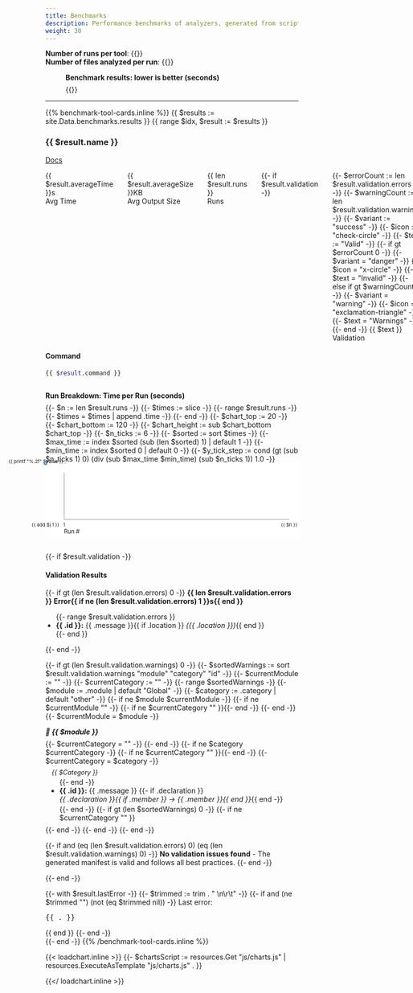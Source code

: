 ```yaml
---
title: Benchmarks
description: Performance benchmarks of analyzers, generated from scripts/benchmark.sh.
weight: 30
---
```


**Number of runs per tool**: {{<benchmark-runs>}}  
**Number of files analyzed per run**: {{<benchmark-files>}}

<figure class="benchmarks-bar-chart" role="group" aria-labelledby="bar-caption">
  <figcaption id="bar-caption" style="font-weight:bold;margin-bottom:0.5em;">
    Benchmark results: lower is better (seconds)
  </figcaption>
  {{<benchmark-bar-chart>}}
</figure>

---

<style>
:root {
  color-scheme: light dark;
}

line-chart, bar-chart {
  display: block;
}

line-chart svg {
  background: light-dark(var(--sl-panel-background-color, #ffffff), var(--sl-panel-background-color, #1a1a1a));
  overflow: visible;
}

.analyzer-tool-stats {
  display: flex;
  gap: 2em;
  margin: 1em 0;
}

.run-breakdown-figure {
  margin: 2em 0;
  
  figcaption {
    font-weight: bold;
    margin-bottom: 0.5em;
  }
}

bar-chart {
  --bar-fill: light-dark(#e5e7eb, #23272f);
  --bar-text: light-dark(#222, #eee);
  --bar-label: light-dark(#555, #bbb);

  .bar {
    &.perf-best  { --bar-fill: light-dark(#22c55e, #15803d); }
    &.perf-good  { --bar-fill: light-dark(#a3e635, #65a30d); }
    &.perf-mid   { --bar-fill: light-dark(#facc15, #ca8a04); }
    &.perf-worst { --bar-fill: light-dark(#ef4444, #b91c1c); }
  }

  .bar-label {
    fill: var(--bar-text);
    font-weight: 500;
  }
  
  .bar-value {
    fill: var(--bar-label);
    font-variant-numeric: tabular-nums;
  }
  
  text {
    pointer-events: none;
  }
}

json-viewer {
  --background-color: transparent; 
}
</style>

<div class="tool-cards">
{{% benchmark-tool-cards.inline %}}
{{ $results := site.Data.benchmarks.results }}
{{ range $idx, $result := $results }}
<section class="analyzer-tool-card">

### {{ $result.name }}

<sl-tag size="small" pill>
  <sl-icon slot="prefix" name="code"></sl-icon>
  <a href="{{ $result.docsUrl }}" target="_blank">
    Docs
    <sl-icon slot="suffix" name="box-arrow-up-right"></sl-icon>
  </a>
</sl-tag>

<div class="analyzer-tool-stats" style="">
  <div>
    <sl-badge variant="success" pill>
      <sl-icon slot="prefix" name="clock"></sl-icon>
      {{ $result.averageTime }}s
    </sl-badge>
    <div class="analyzer-tool-label">Avg Time</div>
  </div>
  <div>
    <sl-badge variant="neutral" pill>
      <sl-icon slot="prefix" name="file-text"></sl-icon>
      {{ $result.averageSize }}KB
    </sl-badge>
    <div class="analyzer-tool-label">Avg Output Size</div>
  </div>
  <div>
    <sl-badge variant="warning" pill>
      <sl-icon slot="prefix" name="hash"></sl-icon>
      {{ len $result.runs }}
    </sl-badge>
    <div class="analyzer-tool-label">Runs</div>
  </div>
  {{- if $result.validation -}}
  <div>
    {{- $errorCount := len $result.validation.errors -}}
    {{- $warningCount := len $result.validation.warnings -}}
    {{- $variant := "success" -}}
    {{- $icon := "check-circle" -}}
    {{- $text := "Valid" -}}
    {{- if gt $errorCount 0 -}}
      {{- $variant = "danger" -}}
      {{- $icon = "x-circle" -}}
      {{- $text = "Invalid" -}}
    {{- else if gt $warningCount 0 -}}
      {{- $variant = "warning" -}}
      {{- $icon = "exclamation-triangle" -}}
      {{- $text = "Warnings" -}}
    {{- end -}}
    <sl-badge variant="{{ $variant }}" pill>
      <sl-icon slot="prefix" name="{{ $icon }}"></sl-icon>
      {{ $text }}
    </sl-badge>
    <div class="analyzer-tool-label">Validation</div>
  </div>
  {{- end -}}
</div>


#### Command
```bash
{{ $result.command }}
```

<figure class="run-breakdown-figure">
  <figcaption>Run Breakdown: Time per Run (seconds)</figcaption>
  <line-chart>
    {{- $n := len $result.runs -}}
    {{- $times := slice -}}
    {{- range $result.runs -}}
      {{- $times = $times | append .time -}}
    {{- end -}}
    {{- $chart_top := 20 -}}
    {{- $chart_bottom := 120 -}}
    {{- $chart_height := sub $chart_bottom $chart_top -}}
    {{- $n_ticks := 6 -}}
    {{- $sorted := sort $times -}}
    {{- $max_time := index $sorted (sub (len $sorted) 1) | default 1 -}}
    {{- $min_time := index $sorted 0 | default 0 -}}
    {{- $y_tick_step := cond (gt (sub $n_ticks 1) 0) (div (sub $max_time $min_time) (sub $n_ticks 1)) 1.0 -}}
    <svg viewBox="0 0 540 160" data-points='[{{ delimit $times ", " }}]'>
      <!-- Axes -->
      <line x1="40" y1="120" x2="520" y2="120" stroke="var(--sl-panel-border-color, #888)" stroke-width="1"/>
      <line x1="40" y1="20" x2="40" y2="120" stroke="var(--sl-panel-border-color, #888)" stroke-width="1"/>
      <!-- Y labels and ticks -->
      {{- range $i := seq 0 (sub $n_ticks 1) -}}
        {{- $value := add $min_time (mul $y_tick_step $i) -}}
        {{- $y := sub $chart_bottom (div (mul $chart_height (sub $value $min_time)) (cond (ne $max_time $min_time) (sub $max_time $min_time) 1)) -}}
        <text x="38" y="{{ add $y 3 }}" font-size="10" text-anchor="end" fill="var(--chart-label-color, var(--sl-color-neutral-900, currentColor))">{{ printf "%.2f" $value }}</text>
        <line x1="40" y1="{{ $y }}" x2="44" y2="{{ $y }}" stroke="var(--sl-panel-border-color, #888)" stroke-width="1"/>
      {{- end -}}
      {{- $.Scratch.Set "points" "" -}}
      {{- range $i, $t := $times -}}
        {{- $x := add 40 (cond (eq $n 1) 0 (div (mul 480 $i) (sub $n 1))) -}}
        {{- $y := sub 120 (div (mul 100 (sub $t $min_time)) (cond (ne $max_time $min_time) (sub $max_time $min_time) 1)) -}}
        {{- $.Scratch.Add "points" (printf "%d,%g " $x $y) -}}
      {{- end -}}
      <polyline fill="none" stroke="var(--chart-line-stroke, var(--sl-color-primary-600, #4e79a7))" stroke-width="2" points="{{ $.Scratch.Get "points" }}"/>
      <!-- Dots for each run -->
      {{- range $i, $t := $times -}}
        <circle cx="{{ add 40 (cond (eq $n 1) 0 (div (mul 480 $i) (sub $n 1))) }}" cy="{{ sub 120 (div (mul 100 (sub $t $min_time)) (cond (ne $max_time $min_time) (sub $max_time $min_time) 1)) }}" r="3" class="run-point" data-run="{{ add $i 1 }}" data-time="{{ $t }}" fill="var(--chart-point-fill, var(--sl-tooltip-background-color, #b3c9e5))" stroke="var(--chart-point-stroke, var(--sl-tooltip-border-color, #4e79a7))" stroke-width="2" />
      {{- end -}}
    <!-- X labels (every 10 runs, always last) -->
    {{- if gt $n 1 -}}
      {{- $last := cond (gt (sub $n 1) 0) (sub $n 1) 0 -}}
      {{- range $j := seq 0 $last 10 -}}
        <text x="{{ add 40 (div (mul 480 $j) (sub $n 1)) }}" y="135" font-size="10" text-anchor="middle" fill="var(--chart-label-color, var(--sl-color-neutral-900, currentColor))">{{ add $j 1 }}</text>
      {{- end -}}
      <text x="520" y="135" font-size="10" text-anchor="middle" fill="var(--chart-label-color, var(--sl-color-neutral-900, currentColor))">{{ $n }}</text>
    {{- else -}}
      <text x="40" y="135" font-size="10" text-anchor="middle" fill="var(--chart-label-color, var(--sl-color-neutral-900, currentColor))">1</text>
    {{- end -}}
      <text x="40" y="150" font-size="12" text-anchor="start" fill="var(--chart-label-color, var(--sl-color-neutral-900, currentColor))">Run #</text>
    </svg>
  </line-chart>
</figure>

{{- if $result.validation -}}

<h4>Validation Results</h4>

{{- if gt (len $result.validation.errors) 0 -}}
<sl-alert variant="danger" open>
  <sl-icon slot="icon" name="exclamation-triangle"></sl-icon>
  <strong>{{ len $result.validation.errors }} Error{{ if ne (len $result.validation.errors) 1 }}s{{ end }}</strong>
  <ul style="margin-top: 0.5em; padding-left: 1.5em;">
  {{- range $result.validation.errors }}
    <li><strong>{{ .id }}:</strong> {{ .message }}{{ if .location }} <em>({{ .location }})</em>{{ end }}</li>
  {{- end }}
  </ul>
</sl-alert>
{{- end -}}

{{- if gt (len $result.validation.warnings) 0 -}}
<sl-details summary="⚠️ {{ len $result.validation.warnings }} Warning{{ if ne (len $result.validation.warnings) 1 }}s{{ end }} Found">
  {{- $sortedWarnings := sort $result.validation.warnings "module" "category" "id" -}}
  {{- $currentModule := "" -}}
  {{- $currentCategory := "" -}}
  {{- range $sortedWarnings -}}
    {{- $module := .module | default "Global" -}}
    {{- $category := .category | default "other" -}}
    {{- if ne $module $currentModule -}}
      {{- if ne $currentModule "" -}}
        {{- if ne $currentCategory "" }}</ul>{{- end -}}
      {{- end -}}
      {{- $currentModule = $module -}}
      <h5 style="margin-top: 1em; margin-bottom: 0.5em; color: var(--sl-color-orange-600);">
        📄 {{ $module }}
      </h5>
      {{- $currentCategory = "" -}}
    {{- end -}}
    {{- if ne $category $currentCategory -}}
      {{- if ne $currentCategory "" }}</ul>{{- end -}}
      {{- $currentCategory = $category -}}
      <h6 style="margin: 0.5em 0 0.25em 1em; font-size: 0.9em; color: var(--sl-color-orange-500); text-transform: capitalize;">
        {{ $category }}
      </h6>
      <ul style="margin: 0 0 0.5em 2em; padding: 0;">
    {{- end -}}
    <li style="margin-bottom: 0.25em;">
      <strong>{{ .id }}:</strong> {{ .message }}
      {{- if .declaration }}<br><em>{{ .declaration }}{{ if .member }} → {{ .member }}{{ end }}</em>{{ end -}}
    </li>
  {{- end -}}
  {{- if gt (len $sortedWarnings) 0 -}}
    {{- if ne $currentCategory "" }}</ul>{{- end -}}
  {{- end -}}
</sl-details>
{{- end -}}

{{- if and (eq (len $result.validation.errors) 0) (eq (len $result.validation.warnings) 0) -}}
<sl-alert variant="success" open>
  <sl-icon slot="icon" name="check-circle"></sl-icon>
  <strong>No validation issues found</strong> - The generated manifest is valid and follows all best practices.
</sl-alert>
{{- end -}}

{{- end -}}

<sl-details summary="Last Output (JSON)" class="json-disclosure" data-json-url="{{ $result.lastOutputUrl | relURL }}" data-idx="{{ $idx }}">
<sl-spinner style="font-size: 3rem;"></sl-spinner>
<json-viewer id="json-viewer-{{ $idx }}" style="display: none;"></json-viewer>
</sl-details>
{{- with $result.lastError -}}
  {{- $trimmed := trim . " \n\r\t" -}}
  {{- if and (ne $trimmed "") (not (eq $trimmed nil)) -}}
    <sl-alert variant="danger" open>
      <sl-icon slot="icon" name="exclamation-triangle"></sl-icon>
      Last error: <pre>{{ . }}</pre>
    </sl-alert>
  {{ end }}
{{- end -}}
</section>
  {{- end -}}
{{% /benchmark-tool-cards.inline %}}

</div>

{{< loadchart.inline >}}
{{- $chartsScript := resources.Get "js/charts.js" | resources.ExecuteAsTemplate "js/charts.js" . }}
<script type="module" src="{{ $chartsScript.Permalink }}"></script>
{{</ loadchart.inline >}}
<script type="module" src="https://cdn.jsdelivr.net/npm/@shoelace-style/shoelace@2.16.0/cdn/shoelace.js"></script>
<link id="shoelace-light" rel="stylesheet" href="https://cdn.jsdelivr.net/npm/@shoelace-style/shoelace@2.16.0/dist/themes/light.css">
<link id="shoelace-dark" rel="stylesheet" href="https://cdn.jsdelivr.net/npm/@shoelace-style/shoelace@2.16.0/dist/themes/dark.css" disabled>
<link id="hljs-light" rel="stylesheet" href="https://cdn.jsdelivr.net/npm/@highlightjs/cdn-assets@11/styles/github.min.css">
<link id="hljs-dark" rel="stylesheet" href="https://cdn.jsdelivr.net/npm/@highlightjs/cdn-assets@11/styles/github-dark.min.css" disabled>

<script type="module">
// Import json-viewer for the page
import 'https://unpkg.com/@alenaksu/json-viewer@2.0.1/dist/json-viewer.bundle.js';
</script>
